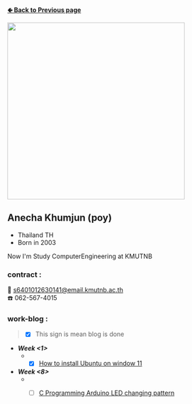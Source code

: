 **[🢀 Back to Previous page](https://github.com/Koonpoy/Koonpoy.github.io)**

<img src="![image](https://user-images.githubusercontent.com/100128996/193411548-ac356d9a-df68-453a-9092-f7db533981de.png)" width="400" height="400">

## Anecha Khumjun (poy)
- Thailand TH  
- Born in 2003  

Now I'm Study ComputerEngineering at KMUTNB  

### contract :  
:envelope_with_arrow: s6401012630141@email.kmutnb.ac.th  
:phone: 062-567-4015

### work-blog : 
> - [x] This sign is mean blog is done	 

- ***Week <1>***
  - -[x] [How to install Ubuntu on window 11](install-vm.md)

- ***Week <8>***
  - -[ ] [C Programming Arduino LED changing pattern](Arduino_led.md)
  



